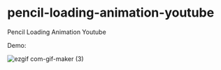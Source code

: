 # pencil-loading-animation-youtube

Pencil Loading Animation Youtube

Demo: 

![ezgif com-gif-maker (3)](https://user-images.githubusercontent.com/97748602/178760675-c0571763-c390-4cdc-b849-6ec289c05924.gif)

